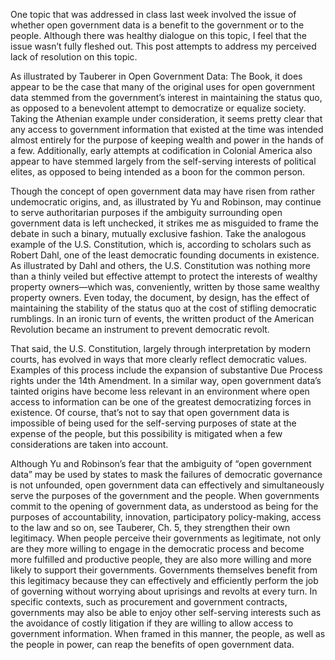 One topic that was addressed in class last week involved the issue of whether open government data is a benefit to the government or to the people.  Although there was healthy dialogue on this topic, I feel that the issue wasn’t fully fleshed out.  This post attempts to address my perceived lack of resolution on this topic.

As illustrated by Tauberer in Open Government Data: The Book, it does appear to be the case that many of the original uses for open government data stemmed from the government’s interest in maintaining the status quo, as opposed to a benevolent attempt to democratize or equalize society.  Taking the Athenian example under consideration, it seems pretty clear that any access to government information that existed at the time was intended almost entirely for the purpose of keeping wealth and power in the hands of a few.  Additionally, early attempts at codification in Colonial America also appear to have stemmed largely from the self-serving interests of political elites, as opposed to being intended as a boon for the common person.

Though the concept of open government data may have risen from rather undemocratic origins, and, as illustrated by Yu and Robinson, may continue to serve authoritarian purposes if the ambiguity surrounding open government data is left unchecked, it strikes me as misguided to frame the debate in such a binary, mutually exclusive fashion.  Take the analogous example of the U.S. Constitution, which is, according to scholars such as Robert Dahl, one of the least democratic founding documents in existence.  As illustrated by Dahl and others, the U.S. Constitution was nothing more than a thinly veiled but effective attempt to protect the interests of wealthy property owners—which was, conveniently, written by those same wealthy property owners.  Even today, the document, by design, has the effect of maintaining the stability of the status quo at the cost of stifling democratic rumblings.  In an ironic turn of events, the written product of the American Revolution became an instrument to prevent democratic revolt. 

That said, the U.S. Constitution, largely through interpretation by modern courts, has evolved in ways that more clearly reflect democratic values.  Examples of this process include the expansion of substantive Due Process rights under the 14th Amendment.  In a similar way, open government data’s tainted origins have become less relevant in an environment where open access to information can be one of the greatest democratizing forces in existence.  Of course, that’s not to say that open government data is impossible of being used for the self-serving purposes of state at the expense of the people, but this possibility is mitigated when a few considerations are taken into account.  

Although Yu and Robinson’s fear that the ambiguity of “open government data” may be used by states to mask the failures of democratic governance is not unfounded, open government data can effectively and simultaneously serve the purposes of the government and the people.  When governments commit to the opening of government data, as understood as being for the purposes of accountability, innovation, participatory policy-making, access to the law and so on, see Tauberer, Ch. 5, they strengthen their own legitimacy.  When people perceive their governments as legitimate, not only are they more willing to engage in the democratic process and become more fulfilled and productive people, they are also more willing and more likely to support their governments.   Governments themselves benefit from this legitimacy because they can effectively and efficiently perform the job of governing without worrying about uprisings and revolts at every turn.  In specific contexts, such as procurement and government contracts, governments may also be able to enjoy other self-serving interests such as the avoidance of costly litigation if they are willing to allow access to government information.  When framed in this manner, the people, as well as the people in power, can reap the benefits of open government data.

